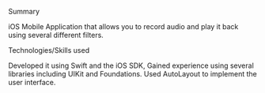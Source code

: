 
Summary

iOS Mobile Application that allows you to record audio and play it back using several different filters.

Technologies/Skills used

Developed it using Swift and the iOS SDK, Gained experience using several libraries including UIKit and Foundations. Used AutoLayout to implement the user interface.
